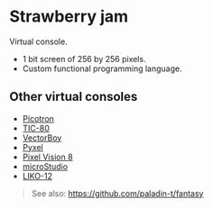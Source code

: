 # Strawberry jam

Virtual console.
- 1 bit screen of 256 by 256 pixels.
- Custom functional programming language.

## Other virtual consoles

- [Picotron](https://www.lexaloffle.com/picotron.php)
- [TIC-80](https://tic80.com)
- [VectorBoy](https://davidjalbert.itch.io/vectorboy)
- [Pyxel](https://github.com/kitao/pyxel)
- [Pixel Vision 8](https://pixelvision8.github.io/Website/)
- [microStudio](https://microstudio.dev)
- [LIKO-12](https://ramilego4game.itch.io/liko12)

> See also: https://github.com/paladin-t/fantasy
